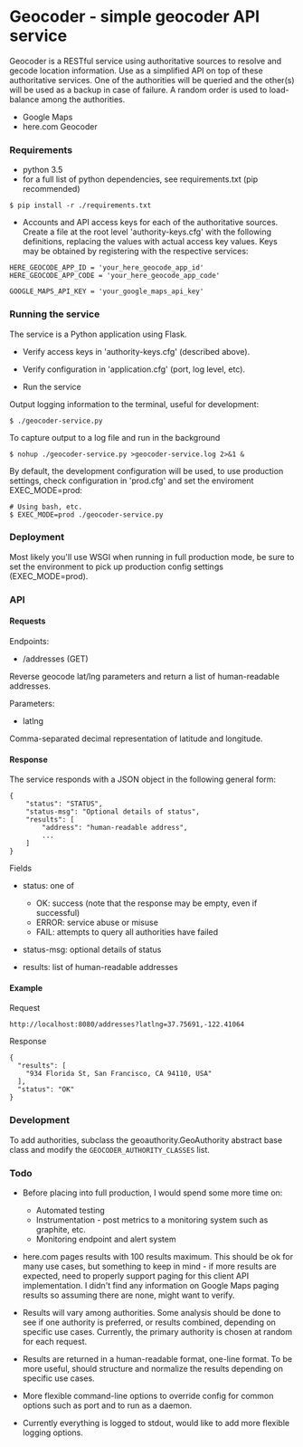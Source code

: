 # Geocoder - simple geocoder API service

Geocoder is a RESTful service using authoritative sources to resolve and gecode location information. Use as a simplified API on top of these authoritative services. One of the authorities will be queried and the other(s) will be used as a backup in case of failure. A random order is used to load-balance among the authorities.

* Google Maps
* here.com Geocoder

### Requirements

* python 3.5
* for a full list of python dependencies, see requirements.txt (pip recommended)
```
$ pip install -r ./requirements.txt
```
* Accounts and API access keys for each of the authoritative sources. Create a file at the root level 'authority-keys.cfg' with the following definitions, replacing the values with actual access key values. Keys may be obtained by registering with the respective services:
```
HERE_GEOCODE_APP_ID = 'your_here_geocode_app_id'
HERE_GEOCODE_APP_CODE = 'your_here_geocode_app_code'

GOOGLE_MAPS_API_KEY = 'your_google_maps_api_key'
```

### Running the service

The service is a Python application using Flask.

* Verify access keys in 'authority-keys.cfg' (described above).

* Verify configuration in 'application.cfg' (port, log level, etc).

* Run the service

Output logging information to the terminal, useful for development:
```
$ ./geocoder-service.py
```

To capture output to a log file and run in the background
```
$ nohup ./geocoder-service.py >geocoder-service.log 2>&1 &
```

By default, the development configuration will be used, to use production settings, check configuration in 'prod.cfg' and set the enviroment EXEC_MODE=prod:
```
# Using bash, etc.
$ EXEC_MODE=prod ./geocoder-service.py
```


### Deployment

Most likely you'll use WSGI when running in full production mode, be sure to set the environment to pick up production config settings (EXEC_MODE=prod).


### API

#### Requests

Endpoints:

* /addresses (GET)

Reverse geocode lat/lng parameters and return a list of human-readable addresses.

Parameters:

* latlng

Comma-separated decimal representation of latitude and longitude.

#### Response

The service responds with a JSON object in the following general form:
```
{
    "status": "STATUS",
    "status-msg": "Optional details of status",
    "results": [
        "address": "human-readable address",
        ...
    ]
}
```

Fields

- status: one of
    - OK: success (note that the response may be empty, even if successful)
    - ERROR: service abuse or misuse
    - FAIL: attempts to query all authorities have failed

- status-msg: optional details of status

- results: list of human-readable addresses

#### Example

Request
```
http://localhost:8080/addresses?latlng=37.75691,-122.41064
```

Response
```
{
  "results": [
    "934 Florida St, San Francisco, CA 94110, USA"
  ], 
  "status": "OK"
}
```



### Development

To add authorities, subclass the geoauthority.GeoAuthority abstract base class and modify the `GEOCODER_AUTHORITY_CLASSES` list.

### Todo

* Before placing into full production, I would spend some more time on:

    - Automated testing
    - Instrumentation - post metrics to a monitoring system such as graphite, etc.
    - Monitoring endpoint and alert system

* here.com pages results with 100 results maximum. This should be ok for many use cases, but something to keep in mind - if more results are expected, need to properly support paging for this client API implementation. I didn't find any information on Google Maps paging results so assuming there are none, might want to verify.

* Results will vary among authorities. Some analysis should be done to see if one authority is preferred, or results combined, depending on specific use cases. Currently, the primary authority is chosen at random for each request.

* Results are returned in a human-readable format, one-line format. To be more useful, should structure and normalize the results depending on specific use cases.

* More flexible command-line options to override config for common options such as port and to run as a daemon.

* Currently everything is logged to stdout, would like to add more flexible logging options.

